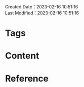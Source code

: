 Created Date：2023-02-16 10:51:16  
Last Modified：2023-02-16 10:51:16

# Tags

# Content

# Reference
